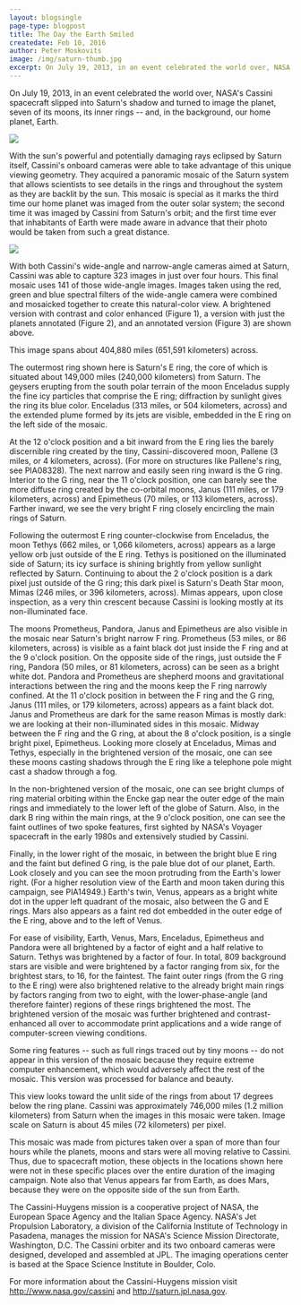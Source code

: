 ```yaml
---
layout: blogsingle
page-type: blogpost
title: The Day the Earth Smiled
createdate: Feb 10, 2016
author: Peter Moskovits
image: /img/saturn-thumb.jpg
excerpt: On July 19, 2013, in an event celebrated the world over, NASA's Cassini spacecraft slipped into Saturn's shadow and turned to image the planet, seven of its moons, its inner rings -- and, in the background, our home planet, Earth.
---
```



On July 19, 2013, in an event celebrated the world over, NASA's Cassini spacecraft slipped into Saturn's shadow and turned to image the planet, seven of its moons, its inner rings -- and, in the background, our home planet, Earth.

<img src="{{site.baseurl}}/img/saturn-thumb.jpg">

With the sun's powerful and potentially damaging rays eclipsed by Saturn itself, Cassini's onboard cameras were able to take advantage of this unique viewing geometry. They acquired a panoramic mosaic of the Saturn system that allows scientists to see details in the rings and throughout the system as they are backlit by the sun. This mosaic is special as it marks the third time our home planet was imaged from the outer solar system; the second time it was imaged by Cassini from Saturn's orbit; and the first time ever that inhabitants of Earth were made aware in advance that their photo would be taken from such a great distance.

<img src="{{site.baseurl}}/img/cassini.jpg">

With both Cassini's wide-angle and narrow-angle cameras aimed at Saturn, Cassini was able to capture 323 images in just over four hours. This final mosaic uses 141 of those wide-angle images. Images taken using the red, green and blue spectral filters of the wide-angle camera were combined and mosaicked together to create this natural-color view. A brightened version with contrast and color enhanced (Figure 1), a version with just the planets annotated (Figure 2), and an annotated version (Figure 3) are shown above.

This image spans about 404,880 miles (651,591 kilometers) across.

The outermost ring shown here is Saturn's E ring, the core of which is situated about 149,000 miles (240,000 kilometers) from Saturn. The geysers erupting from the south polar terrain of the moon Enceladus supply the fine icy particles that comprise the E ring; diffraction by sunlight gives the ring its blue color. Enceladus (313 miles, or 504 kilometers, across) and the extended plume formed by its jets are visible, embedded in the E ring on the left side of the mosaic.

At the 12 o'clock position and a bit inward from the E ring lies the barely discernible ring created by the tiny, Cassini-discovered moon, Pallene (3 miles, or 4 kilometers, across). (For more on structures like Pallene's ring, see PIA08328). The next narrow and easily seen ring inward is the G ring. Interior to the G ring, near the 11 o'clock position, one can barely see the more diffuse ring created by the co-orbital moons, Janus (111 miles, or 179 kilometers, across) and Epimetheus (70 miles, or 113 kilometers, across). Farther inward, we see the very bright F ring closely encircling the main rings of Saturn.

Following the outermost E ring counter-clockwise from Enceladus, the moon Tethys (662 miles, or 1,066 kilometers, across) appears as a large yellow orb just outside of the E ring. Tethys is positioned on the illuminated side of Saturn; its icy surface is shining brightly from yellow sunlight reflected by Saturn. Continuing to about the 2 o'clock position is a dark pixel just outside of the G ring; this dark pixel is Saturn's Death Star moon, Mimas (246 miles, or 396 kilometers, across). Mimas appears, upon close inspection, as a very thin crescent because Cassini is looking mostly at its non-illuminated face.

The moons Prometheus, Pandora, Janus and Epimetheus are also visible in the mosaic near Saturn's bright narrow F ring. Prometheus (53 miles, or 86 kilometers, across) is visible as a faint black dot just inside the F ring and at the 9 o'clock position. On the opposite side of the rings, just outside the F ring, Pandora (50 miles, or 81 kilometers, across) can be seen as a bright white dot. Pandora and Prometheus are shepherd moons and gravitational interactions between the ring and the moons keep the F ring narrowly confined. At the 11 o'clock position in between the F ring and the G ring, Janus (111 miles, or 179 kilometers, across) appears as a faint black dot. Janus and Prometheus are dark for the same reason Mimas is mostly dark: we are looking at their non-illuminated sides in this mosaic. Midway between the F ring and the G ring, at about the 8 o'clock position, is a single bright pixel, Epimetheus. Looking more closely at Enceladus, Mimas and Tethys, especially in the brightened version of the mosaic, one can see these moons casting shadows through the E ring like a telephone pole might cast a shadow through a fog.

In the non-brightened version of the mosaic, one can see bright clumps of ring material orbiting within the Encke gap near the outer edge of the main rings and immediately to the lower left of the globe of Saturn. Also, in the dark B ring within the main rings, at the 9 o'clock position, one can see the faint outlines of two spoke features, first sighted by NASA's Voyager spacecraft in the early 1980s and extensively studied by Cassini.

Finally, in the lower right of the mosaic, in between the bright blue E ring and the faint but defined G ring, is the pale blue dot of our planet, Earth. Look closely and you can see the moon protruding from the Earth's lower right. (For a higher resolution view of the Earth and moon taken during this campaign, see PIA14949.) Earth's twin, Venus, appears as a bright white dot in the upper left quadrant of the mosaic, also between the G and E rings. Mars also appears as a faint red dot embedded in the outer edge of the E ring, above and to the left of Venus.

For ease of visibility, Earth, Venus, Mars, Enceladus, Epimetheus and Pandora were all brightened by a factor of eight and a half relative to Saturn. Tethys was brightened by a factor of four. In total, 809 background stars are visible and were brightened by a factor ranging from six, for the brightest stars, to 16, for the faintest. The faint outer rings (from the G ring to the E ring) were also brightened relative to the already bright main rings by factors ranging from two to eight, with the lower-phase-angle (and therefore fainter) regions of these rings brightened the most. The brightened version of the mosaic was further brightened and contrast-enhanced all over to accommodate print applications and a wide range of computer-screen viewing conditions.

Some ring features -- such as full rings traced out by tiny moons -- do not appear in this version of the mosaic because they require extreme computer enhancement, which would adversely affect the rest of the mosaic. This version was processed for balance and beauty.

This view looks toward the unlit side of the rings from about 17 degrees below the ring plane. Cassini was approximately 746,000 miles (1.2 million kilometers) from Saturn when the images in this mosaic were taken. Image scale on Saturn is about 45 miles (72 kilometers) per pixel.

This mosaic was made from pictures taken over a span of more than four hours while the planets, moons and stars were all moving relative to Cassini. Thus, due to spacecraft motion, these objects in the locations shown here were not in these specific places over the entire duration of the imaging campaign. Note also that Venus appears far from Earth, as does Mars, because they were on the opposite side of the sun from Earth.

The Cassini-Huygens mission is a cooperative project of NASA, the European Space Agency and the Italian Space Agency. NASA's Jet Propulsion Laboratory, a division of the California Institute of Technology in Pasadena, manages the mission for NASA's Science Mission Directorate, Washington, D.C. The Cassini orbiter and its two onboard cameras were designed, developed and assembled at JPL. The imaging operations center is based at the Space Science Institute in Boulder, Colo.

For more information about the Cassini-Huygens mission visit http://www.nasa.gov/cassini and http://saturn.jpl.nasa.gov.
